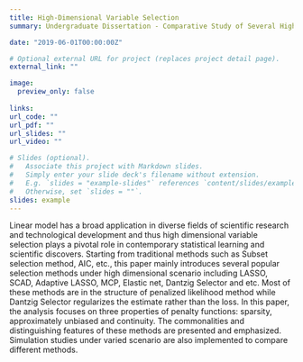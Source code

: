 ```yaml
---
title: High-Dimensional Variable Selection
summary: Undergraduate Dissertation - Comparative Study of Several High-Dimensional Variable Selection Methods in Linear Models

date: "2019-06-01T00:00:00Z"

# Optional external URL for project (replaces project detail page).
external_link: ""

image:
  preview_only: false
  
links:
url_code: ""
url_pdf: ""
url_slides: ""
url_video: ""

# Slides (optional).
#   Associate this project with Markdown slides.
#   Simply enter your slide deck's filename without extension.
#   E.g. `slides = "example-slides"` references `content/slides/example-slides.md`.
#   Otherwise, set `slides = ""`.
slides: example
---
```


Linear model has a broad application in diverse fields of scientific research and technological development and thus high dimensional variable selection plays a pivotal role in contemporary statistical learning and scientific discovers. Starting from traditional methods such as Subset selection method, AIC, etc., this paper mainly introduces several popular selection methods under high dimensional scenario including LASSO, SCAD, Adaptive LASSO, MCP, Elastic net, Dantzig Selector and etc. Most of these methods are in the structure of penalized likelihood method while Dantzig Selector regularizes the estimate rather than the loss. In this paper, the analysis focuses on three properties of penalty functions: sparsity, approximately unbiased and continuity. The commonalities and distinguishing features of these methods are presented and emphasized. Simulation studies under varied scenario are also implemented to compare different methods.

